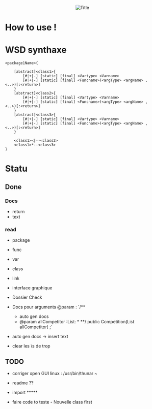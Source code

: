 <p align="center">
	<img src="https://see.fontimg.com/api/renderfont4/ZV22x/eyJyIjoiZnMiLCJoIjo3NiwidyI6MTAwMCwiZnMiOjc2LCJmZ2MiOiIjM0Y5Njk4IiwiYmdjIjoiI0ZGRkZGRiIsInQiOjF9/VW1sIHRvIENvZGU/silvers-personal-use-regular.png" alt="Title">
</p>

# How to use !

# WSD synthaxe

```wsd
<package1Name>{

	[abstract]<class1>{
		[#|+|-] [static] [final] <Vartype> <Varname>
		[#|+|-] [static] [final] <Funcname>(<argType> <argName> , <..>)[:<return>]
	}
	[abstract]<class2>{
		[#|+|-] [static] [final] <Vartype> <Varname>
		[#|+|-] [static] [final] <Funcname>(<argType> <argName> , <..>)[:<return>]
	}
	[abstract]<class3>{
		[#|+|-] [static] [final] <Vartype> <Varname>
		[#|+|-] [static] [final] <Funcname>(<argType> <argName> , <..>)[:<return>]
	}

	<class1><|--<class2>
	<class1>*--<class3>
}

```

# Statu

## Done

### Docs

- return
- text

### read 

- package
- func
- var
- class
- link
- interface graphique
- Dossier Check

- Docs pour arguments @param :
`/**
	* auto gen docs
	* @param allCompetitor :List<Competitor>:
		* 
	**/
 	public    Competition(List<Competitor> allCompetitor) ;`
- auto gen docs -> insert text
- clear les \s de trop



## TODO 

- corriger open GUI linux : /usr/bin/thunar ~
- readme ??
- import *****

- faire code to teste - Nouvelle class first
